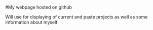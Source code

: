 #My webpage hosted on github

Will use for displaying of current and paste projects as well as some information about myself

